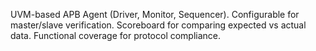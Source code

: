 UVM-based APB Agent (Driver, Monitor, Sequencer).
Configurable for master/slave verification.
Scoreboard for comparing expected vs actual data.
Functional coverage for protocol compliance.
